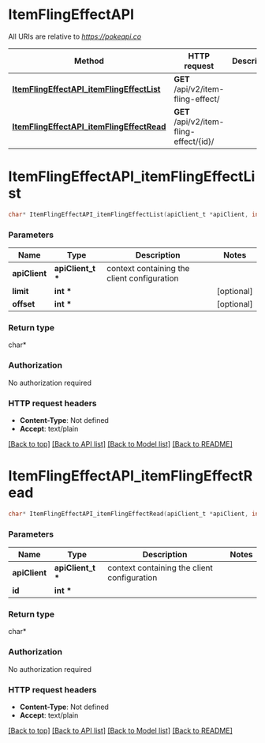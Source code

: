 # ItemFlingEffectAPI

All URIs are relative to *https://pokeapi.co*

Method | HTTP request | Description
------------- | ------------- | -------------
[**ItemFlingEffectAPI_itemFlingEffectList**](ItemFlingEffectAPI.md#ItemFlingEffectAPI_itemFlingEffectList) | **GET** /api/v2/item-fling-effect/ | 
[**ItemFlingEffectAPI_itemFlingEffectRead**](ItemFlingEffectAPI.md#ItemFlingEffectAPI_itemFlingEffectRead) | **GET** /api/v2/item-fling-effect/{id}/ | 


# **ItemFlingEffectAPI_itemFlingEffectList**
```c
char* ItemFlingEffectAPI_itemFlingEffectList(apiClient_t *apiClient, int limit, int offset);
```

### Parameters
Name | Type | Description  | Notes
------------- | ------------- | ------------- | -------------
**apiClient** | **apiClient_t \*** | context containing the client configuration |
**limit** | **int \*** |  | [optional] 
**offset** | **int \*** |  | [optional] 

### Return type

char*



### Authorization

No authorization required

### HTTP request headers

 - **Content-Type**: Not defined
 - **Accept**: text/plain

[[Back to top]](#) [[Back to API list]](../README.md#documentation-for-api-endpoints) [[Back to Model list]](../README.md#documentation-for-models) [[Back to README]](../README.md)

# **ItemFlingEffectAPI_itemFlingEffectRead**
```c
char* ItemFlingEffectAPI_itemFlingEffectRead(apiClient_t *apiClient, int id);
```

### Parameters
Name | Type | Description  | Notes
------------- | ------------- | ------------- | -------------
**apiClient** | **apiClient_t \*** | context containing the client configuration |
**id** | **int \*** |  | 

### Return type

char*



### Authorization

No authorization required

### HTTP request headers

 - **Content-Type**: Not defined
 - **Accept**: text/plain

[[Back to top]](#) [[Back to API list]](../README.md#documentation-for-api-endpoints) [[Back to Model list]](../README.md#documentation-for-models) [[Back to README]](../README.md)

